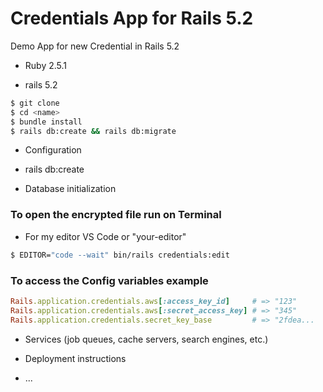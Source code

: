 # Credentials App for Rails 5.2 

Demo App for new Credential in Rails 5.2

* Ruby 2.5.1

* rails 5.2

```Bash
$ git clone
$ cd <name>
$ bundle install
$ rails db:create && rails db:migrate
```

* Configuration

* rails db:create

* Database initialization

### To open the encrypted file run on Terminal

* For my editor VS Code or "your-editor"
```Bash
$ EDITOR="code --wait" bin/rails credentials:edit
```
### To access the Config variables example

```Ruby
Rails.application.credentials.aws[:access_key_id]     # => "123"
Rails.application.credentials.aws[:secret_access_key] # => "345"
Rails.application.credentials.secret_key_base         # => "2fdea...
```

* Services (job queues, cache servers, search engines, etc.)

* Deployment instructions

* ...
